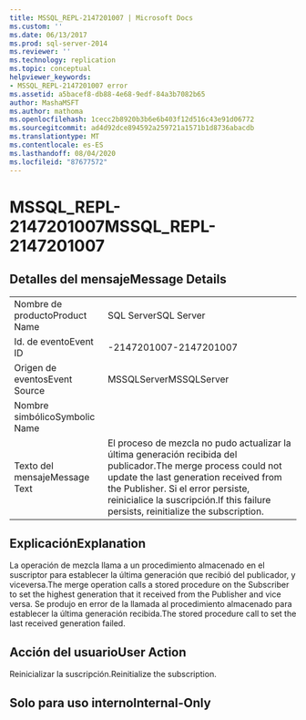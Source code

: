```yaml
---
title: MSSQL_REPL-2147201007 | Microsoft Docs
ms.custom: ''
ms.date: 06/13/2017
ms.prod: sql-server-2014
ms.reviewer: ''
ms.technology: replication
ms.topic: conceptual
helpviewer_keywords:
- MSSQL_REPL-2147201007 error
ms.assetid: a5bacef8-db88-4e68-9edf-84a3b7082b65
author: MashaMSFT
ms.author: mathoma
ms.openlocfilehash: 1cecc2b8920b3b6e6b403f12d516c43e91d06772
ms.sourcegitcommit: ad4d92dce894592a259721a1571b1d8736abacdb
ms.translationtype: MT
ms.contentlocale: es-ES
ms.lasthandoff: 08/04/2020
ms.locfileid: "87677572"
---
```

# <a name="mssql_repl-2147201007"></a><span data-ttu-id="59fab-102">MSSQL_REPL-2147201007</span><span class="sxs-lookup"><span data-stu-id="59fab-102">MSSQL_REPL-2147201007</span></span>
    
## <a name="message-details"></a><span data-ttu-id="59fab-103">Detalles del mensaje</span><span class="sxs-lookup"><span data-stu-id="59fab-103">Message Details</span></span>  
  
|||  
|-|-|  
|<span data-ttu-id="59fab-104">Nombre de producto</span><span class="sxs-lookup"><span data-stu-id="59fab-104">Product Name</span></span>|<span data-ttu-id="59fab-105">SQL Server</span><span class="sxs-lookup"><span data-stu-id="59fab-105">SQL Server</span></span>|  
|<span data-ttu-id="59fab-106">Id. de evento</span><span class="sxs-lookup"><span data-stu-id="59fab-106">Event ID</span></span>|<span data-ttu-id="59fab-107">-2147201007</span><span class="sxs-lookup"><span data-stu-id="59fab-107">-2147201007</span></span>|  
|<span data-ttu-id="59fab-108">Origen de eventos</span><span class="sxs-lookup"><span data-stu-id="59fab-108">Event Source</span></span>|<span data-ttu-id="59fab-109">MSSQLServer</span><span class="sxs-lookup"><span data-stu-id="59fab-109">MSSQLServer</span></span>|  
|<span data-ttu-id="59fab-110">Nombre simbólico</span><span class="sxs-lookup"><span data-stu-id="59fab-110">Symbolic Name</span></span>||  
|<span data-ttu-id="59fab-111">Texto del mensaje</span><span class="sxs-lookup"><span data-stu-id="59fab-111">Message Text</span></span>|<span data-ttu-id="59fab-112">El proceso de mezcla no pudo actualizar la última generación recibida del publicador.</span><span class="sxs-lookup"><span data-stu-id="59fab-112">The merge process could not update the last generation received from the Publisher.</span></span> <span data-ttu-id="59fab-113">Si el error persiste, reinicialice la suscripción.</span><span class="sxs-lookup"><span data-stu-id="59fab-113">If this failure persists, reinitialize the subscription.</span></span>|  
  
## <a name="explanation"></a><span data-ttu-id="59fab-114">Explicación</span><span class="sxs-lookup"><span data-stu-id="59fab-114">Explanation</span></span>  
 <span data-ttu-id="59fab-115">La operación de mezcla llama a un procedimiento almacenado en el suscriptor para establecer la última generación que recibió del publicador, y viceversa.</span><span class="sxs-lookup"><span data-stu-id="59fab-115">The merge operation calls a stored procedure on the Subscriber to set the highest generation that it received from the Publisher and vice versa.</span></span> <span data-ttu-id="59fab-116">Se produjo en error de la llamada al procedimiento almacenado para establecer la última generación recibida.</span><span class="sxs-lookup"><span data-stu-id="59fab-116">The stored procedure call to set the last received generation failed.</span></span>  
  
## <a name="user-action"></a><span data-ttu-id="59fab-117">Acción del usuario</span><span class="sxs-lookup"><span data-stu-id="59fab-117">User Action</span></span>  
 <span data-ttu-id="59fab-118">Reinicializar la suscripción.</span><span class="sxs-lookup"><span data-stu-id="59fab-118">Reinitialize the subscription.</span></span>  
  
## <a name="internal-only"></a><span data-ttu-id="59fab-119">Solo para uso interno</span><span class="sxs-lookup"><span data-stu-id="59fab-119">Internal-Only</span></span>  
  
